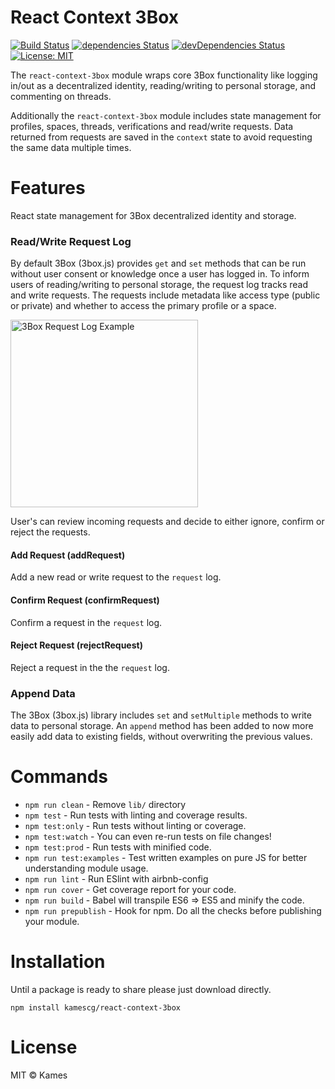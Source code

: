 # React Context 3Box

[![Build Status](https://travis-ci.org/flexdinesh/npm-module-boilerplate.svg?branch=master)](https://travis-ci.org/flexdinesh/npm-module-boilerplate) [![dependencies Status](https://david-dm.org/flexdinesh/npm-module-boilerplate/status.svg)](https://david-dm.org/flexdinesh/npm-module-boilerplate) [![devDependencies Status](https://david-dm.org/flexdinesh/npm-module-boilerplate/dev-status.svg)](https://david-dm.org/flexdinesh/npm-module-boilerplate?type=dev) [![License: MIT](https://img.shields.io/badge/License-MIT-blue.svg)](https://opensource.org/licenses/MIT)

The `react-context-3box` module wraps core 3Box functionality like logging in/out as a decentralized identity, reading/writing to personal storage, and commenting on threads.

Additionally the `react-context-3box` module includes state management for profiles, spaces, threads, verifications and read/write requests. Data returned from requests are saved in the `context` state to avoid requesting the same data multiple times.

# Features
React state management for 3Box decentralized identity and storage.

### Read/Write Request Log
By default 3Box (3box.js) provides `get` and `set` methods that can be run without user consent or knowledge once a user has logged in. To inform users of reading/writing to personal storage, the request log tracks read and write requests. The requests include metadata like access type (public or private) and whether to access the primary profile or a space. 

<img src="https://i.imgur.com/rZ4ACvI.png" alt="3Box Request Log Example" width="300px"/>

User's can review incoming requests and decide to either ignore, confirm or reject the requests.

#### Add Request (addRequest)
Add a new read or write request to the `request` log.

#### Confirm Request (confirmRequest)
Confirm a request in the `request` log.

#### Reject Request (rejectRequest)
Reject a request in the the `request` log.


### Append Data
The 3Box (3box.js) library includes `set` and `setMultiple` methods to write data to personal storage. An `append` method has been added to now more easily add data to existing fields, without overwriting the previous values. 


# Commands
- `npm run clean` - Remove `lib/` directory
- `npm test` - Run tests with linting and coverage results.
- `npm test:only` - Run tests without linting or coverage.
- `npm test:watch` - You can even re-run tests on file changes!
- `npm test:prod` - Run tests with minified code.
- `npm run test:examples` - Test written examples on pure JS for better understanding module usage.
- `npm run lint` - Run ESlint with airbnb-config
- `npm run cover` - Get coverage report for your code.
- `npm run build` - Babel will transpile ES6 => ES5 and minify the code.
- `npm run prepublish` - Hook for npm. Do all the checks before publishing your module.

# Installation
Until a package is ready to share please just download directly.

```
npm install kamescg/react-context-3box
```

# License

MIT © Kames
